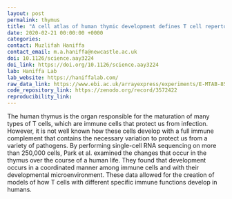```yaml
---
layout: post
permalink: thymus
title: "A cell atlas of human thymic development defines T cell repertoire formation"
date: 2020-02-21 00:00:00 +0000
categories: 
contact: Muzlifah Haniffa
contact_email: m.a.haniffa@newcastle.ac.uk
doi: 10.1126/science.aay3224 
doi_link: https://doi.org/10.1126/science.aay3224
lab: Haniffa Lab
lab_website: https://haniffalab.com/
raw_data_link: https://www.ebi.ac.uk/arrayexpress/experiments/E-MTAB-8581/
code_repository_link: https://zenodo.org/record/3572422 
reproducibility_link:
---
```

The human thymus is the organ responsible for the maturation of many types of T cells, which are immune cells that protect us from infection. However, it is not well known how these cells develop with a full immune complement that contains the necessary variation to protect us from a variety of pathogens. By performing single-cell RNA sequencing on more than 250,000 cells, Park et al. examined the changes that occur in the thymus over the course of a human life. They found that development occurs in a coordinated manner among immune cells and with their developmental microenvironment. These data allowed for the creation of models of how T cells with different specific immune functions develop in humans.